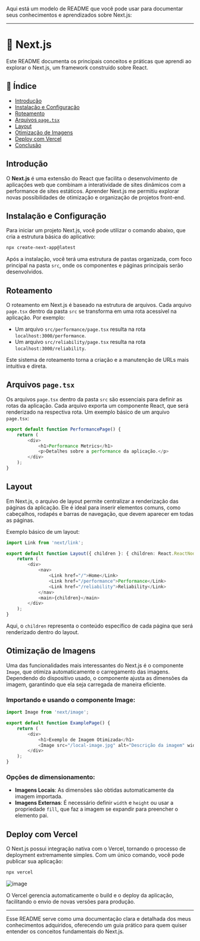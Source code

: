 Aqui está um modelo de README que você pode usar para documentar seus conhecimentos e aprendizados sobre Next.js:

---

# 📘 Next.js

Este README documenta os principais conceitos e práticas que aprendi ao explorar o Next.js, um framework construído sobre React.

## 📌 Índice

- [Introdução](#introdução)
- [Instalação e Configuração](#instalação-e-configuração)
- [Roteamento](#roteamento)
- [Arquivos `page.tsx`](#arquivos-pagetsx)
- [Layout](#layout)
- [Otimização de Imagens](#otimização-de-imagens)
- [Deploy com Vercel](#deploy-com-vercel)
- [Conclusão](#conclusão)

## Introdução

O **Next.js** é uma extensão do React que facilita o desenvolvimento de aplicações web que combinam a interatividade de sites dinâmicos com a performance de sites estáticos. Aprender Next.js me permitiu explorar novas possibilidades de otimização e organização de projetos front-end.

## Instalação e Configuração

Para iniciar um projeto Next.js, você pode utilizar o comando abaixo, que cria a estrutura básica do aplicativo:

```bash
npx create-next-app@latest
```

Após a instalação, você terá uma estrutura de pastas organizada, com foco principal na pasta `src`, onde os componentes e páginas principais serão desenvolvidos.

## Roteamento

O roteamento em Next.js é baseado na estrutura de arquivos. Cada arquivo `page.tsx` dentro da pasta `src` se transforma em uma rota acessível na aplicação. Por exemplo:

- Um arquivo `src/performance/page.tsx` resulta na rota `localhost:3000/performance`.
- Um arquivo `src/reliability/page.tsx` resulta na rota `localhost:3000/reliability`.

Este sistema de roteamento torna a criação e a manutenção de URLs mais intuitiva e direta.

## Arquivos `page.tsx`

Os arquivos `page.tsx` dentro da pasta `src` são essenciais para definir as rotas da aplicação. Cada arquivo exporta um componente React, que será renderizado na respectiva rota. Um exemplo básico de um arquivo `page.tsx`:

```typescript
export default function PerformancePage() {
    return (
        <div>
            <h1>Performance Metrics</h1>
            <p>Detalhes sobre a performance da aplicação.</p>
        </div>
    );
}
```

## Layout

Em Next.js, o arquivo de layout permite centralizar a renderização das páginas da aplicação. Ele é ideal para inserir elementos comuns, como cabeçalhos, rodapés e barras de navegação, que devem aparecer em todas as páginas.

Exemplo básico de um layout:

```typescript
import Link from 'next/link';

export default function Layout({ children }: { children: React.ReactNode }) {
    return (
        <div>
            <nav>
                <Link href="/">Home</Link>
                <Link href="/performance">Performance</Link>
                <Link href="/reliability">Reliability</Link>
            </nav>
            <main>{children}</main>
        </div>
    );
}
```

Aqui, o `children` representa o conteúdo específico de cada página que será renderizado dentro do layout.

## Otimização de Imagens

Uma das funcionalidades mais interessantes do Next.js é o componente `Image`, que otimiza automaticamente o carregamento das imagens. Dependendo do dispositivo usado, o componente ajusta as dimensões da imagem, garantindo que ela seja carregada de maneira eficiente.

### Importando e usando o componente Image:

```typescript
import Image from 'next/image';

export default function ExamplePage() {
    return (
        <div>
            <h1>Exemplo de Imagem Otimizada</h1>
            <Image src="/local-image.jpg" alt="Descrição da imagem" width={800} height={600} />
        </div>
    );
}
```

### Opções de dimensionamento:

- **Imagens Locais**: As dimensões são obtidas automaticamente da imagem importada.
- **Imagens Externas**: É necessário definir `width` e `height` ou usar a propriedade `fill`, que faz a imagem se expandir para preencher o elemento pai.

## Deploy com Vercel

O Next.js possui integração nativa com o Vercel, tornando o processo de deployment extremamente simples. Com um único comando, você pode publicar sua aplicação:

```bash
npx vercel
```

![image](https://github.com/user-attachments/assets/e2596ea4-bd1e-4331-991a-d9f0b42e82cb)


O Vercel gerencia automaticamente o build e o deploy da aplicação, facilitando o envio de novas versões para produção.


---

Esse README serve como uma documentação clara e detalhada dos meus conhecimentos adquiridos, oferecendo um guia prático para quem quiser entender os conceitos fundamentais do Next.js.
